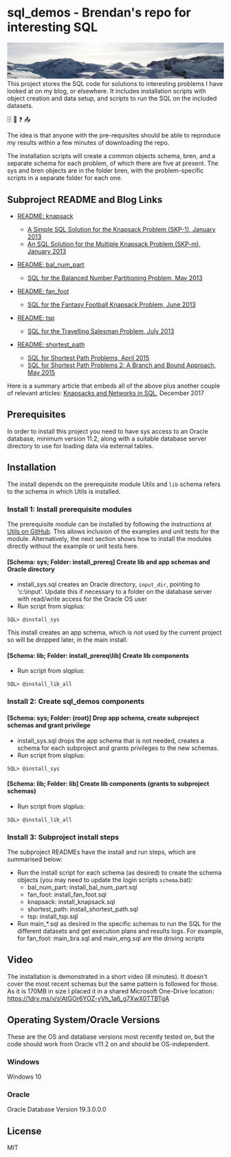 # sql_demos - Brendan's repo for interesting SQL<div id="topOfVisibleArea"></div>
<img src="mountains.png">
This project stores the SQL code for solutions to interesting problems I have looked at on my blog, or elsewhere. It includes installation scripts with object creation and data setup, and scripts to run the SQL on the included datasets.

:file_cabinet: :slot_machine: :question: :outbox_tray:

The idea is that anyone with the pre-requisites should be able to reproduce my results within a few minutes of downloading the repo.

The installation scripts will create a common objects schema, bren, and a separate schema for each problem, of which there are five at present. The sys and bren objects are in the folder bren, with the problem-specific scripts in a separate folder for each one.

## Subproject README and Blog Links

- [README: knapsack](knapsack/README.md)
	- [A Simple SQL Solution for the Knapsack Problem (SKP-1), January 2013](http://aprogrammerwrites.eu/?p=560)
	- [An SQL Solution for the Multiple Knapsack Problem (SKP-m), January 2013](http://aprogrammerwrites.eu/?p=635)

- [README: bal_num_part](bal_num_part/README.md)
	- [SQL for the Balanced Number Partitioning Problem, May 2013](http://aprogrammerwrites.eu/?p=803)

- [README: fan_foot](fan_foot/README.md)
	- [SQL for the Fantasy Football Knapsack Problem, June 2013](http://aprogrammerwrites.eu/?p=878)

- [README: tsp](tsp/README.md)
	- [SQL for the Travelling Salesman Problem, July 2013](http://aprogrammerwrites.eu/?p=896)

- [README: shortest_path](shortest_path/README.md)
	- [SQL for Shortest Path Problems, April 2015](http://aprogrammerwrites.eu/?p=1391)
	- [SQL for Shortest Path Problems 2: A Branch and Bound Approach, May 2015](http://aprogrammerwrites.eu/?p=1415)

Here is a summary article that embeds all of the above plus another couple of relevant articles: <a href="http://aprogrammerwrites.eu/?p=2232" target="_blank">Knapsacks and Networks in SQL</a>, December 2017

## Prerequisites
In order to install this project you need to have sys access to an Oracle database, minimum version 11.2, along with a suitable database server directory to use for loading data via external tables.

## Installation

The install depends on the prerequisite module Utils and `lib` schema refers to the schema in which Utils is installed.

### Install 1: Install prerequisite modules

The prerequisite module can be installed by following the instructions at [Utils on GitHub](https://github.com/BrenPatF/oracle_plsql_utils). This allows inclusion of the examples and unit tests for the module. Alternatively, the next section shows how to install the modules directly without the example or unit tests here.

#### [Schema: sys; Folder: install_prereq] Create lib and app schemas and Oracle directory
- install_sys.sql creates an Oracle directory, `input_dir`, pointing to 'c:\input'. Update this if necessary to a folder on the database server with read/write access for the Oracle OS user
- Run script from slqplus:
```
SQL> @install_sys
```
This install creates an app schema, which is not used by the current project so will be dropped later, in the main install.

#### [Schema: lib; Folder: install_prereq\lib] Create lib components
- Run script from slqplus:
```
SQL> @install_lib_all
```

### Install 2: Create sql_demos components

#### [Schema: sys; Folder: (root)] Drop app schema, create subproject schemas and grant privilege
- install_sys.sql drops the app schema that is not needed, creates a schema for each subproject and grants privileges to the new schemas.
- Run script from slqplus:
```
SQL> @install_sys
```

#### [Schema: lib; Folder: lib] Create lib components (grants to subproject schemas)
- Run script from slqplus:
```
SQL> @install_lib_all
```

### Install 3: Subproject install steps
The subproject READMEs have the install and run steps, which are summarised below:
- Run the install script for each schema (as desired) to create the schema objects (you may need to update the login scripts `schema`.bat):
	- bal_num_part:  install_bal_num_part.sql
	- fan_foot:      install_fan_foot.sql
	- knapsack:      install_knapsack.sql
	- shortest_path: install_shortest_path.sql
	- tsp:           install_tsp.sql
- Run main_*.sql as desired in the specific schemas to run the SQL for the different datasets and get execution plans and results logs. For example, for fan_foot: main_bra.sql and main_eng.sql are the driving scripts

## Video
The installation is demonstrated in a short video (8 minutes). It doesn't cover the most recent schemas but the same pattern is followed for those. As it is 170MB in size I placed it in a shared Microsoft One-Drive location:
https://1drv.ms/v/s!AtGOr6YOZ-yVh_1a6_g7XwX0TTBTgA

## Operating System/Oracle Versions
These are the OS and database versions most recently tested on, but the code should work from Oracle v11.2 on and should be OS-independent.
### Windows
Windows 10
### Oracle
Oracle Database Version 19.3.0.0.0

## License
MIT
